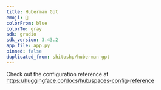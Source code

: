 ```yaml
---
title: Huberman Gpt
emoji: 🐨
colorFrom: blue
colorTo: gray
sdk: gradio
sdk_version: 3.43.2
app_file: app.py
pinned: false
duplicated_from: shitoshp/huberman-gpt
---
```


Check out the configuration reference at https://huggingface.co/docs/hub/spaces-config-reference
